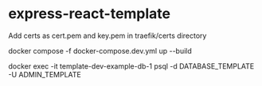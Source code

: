 # express-react-template

Add certs as cert.pem and key.pem in traefik/certs directory

docker compose -f docker-compose.dev.yml up --build

docker exec -it template-dev-example-db-1 psql -d DATABASE_TEMPLATE -U ADMIN_TEMPLATE
